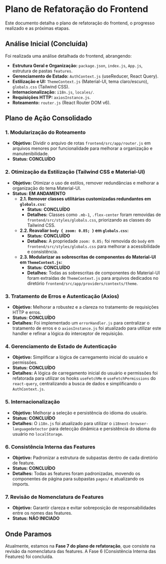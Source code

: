 # Plano de Refatoração do Frontend

Este documento detalha o plano de refatoração do frontend, o progresso realizado e as próximas etapas.

## Análise Inicial (Concluída)

Foi realizada uma análise detalhada do frontend, abrangendo:
*   **Estrutura Geral e Organização:** `package.json`, `index.js`, `App.js`, estrutura de pastas `features`.
*   **Gerenciamento de Estado:** `AuthContext.js` (useReducer, React Query).
*   **Estilização e UI:** `ThemeContext.js` (Material-UI, tema claro/escuro), `globals.css` (Tailwind CSS).
*   **Internacionalização:** `i18n.js`, `locales/`.
*   **Requisições HTTP:** `axiosInstance.js`.
*   **Roteamento:** `router.js` (React Router DOM v6).

## Plano de Ação Consolidado

### 1. Modularização do Roteamento
*   **Objetivo:** Dividir o arquivo de rotas `frontend/src/app/router.js` em arquivos menores por funcionalidade para melhorar a organização e manutenibilidade.
*   **Status:** **CONCLUÍDO**

### 2. Otimização da Estilização (Tailwind CSS e Material-UI)
*   **Objetivo:** Otimizar o uso de estilos, remover redundâncias e melhorar a organização do tema Material-UI.
*   **Status:** **EM ANDAMENTO**
    *   **2.1. Remover classes utilitárias customizadas redundantes em `globals.css`:**
        *   **Status:** **CONCLUÍDO**
        *   **Detalhes:** Classes como `.mb-1`, `.flex-center` foram removidas de `frontend/src/styles/globals.css`, priorizando as classes do Tailwind CSS.
    *   **2.2. Reavaliar `body { zoom: 0.85; }` em `globals.css`:**
        *   **Status:** **CONCLUÍDO**
        *   **Detalhes:** A propriedade `zoom: 0.85;` foi removida do `body` em `frontend/src/styles/globals.css` para melhorar a acessibilidade e consistência.
    *   **2.3. Modularizar as sobrescritas de componentes do Material-UI em `ThemeContext.js`:**
        *   **Status:** **CONCLUÍDO**
        *   **Detalhes:** Todas as sobrescritas de componentes do Material-UI foram extraídas de `ThemeContext.js` para arquivos dedicados no diretório `frontend/src/app/providers/contexts/theme`.

### 3. Tratamento de Erros e Autenticação (Axios)
*   **Objetivo:** Melhorar a robustez e a clareza no tratamento de requisições HTTP e erros.
*   **Status:** **CONCLUÍDO**
*   **Detalhes:** Foi implementado um `errorHandler.js` para centralizar o tratamento de erros e o `axiosInstance.js` foi atualizado para utilizar este handler e refinar a lógica do interceptor de requisição.

### 4. Gerenciamento de Estado de Autenticação
*   **Objetivo:** Simplificar a lógica de carregamento inicial do usuário e permissões.
*   **Status:** **CONCLUÍDO**
*   **Detalhes:** A lógica de carregamento inicial do usuário e permissões foi refatorada para utilizar os hooks `useFetchMe` e `useFetchPermissions` do `react-query`, centralizando a busca de dados e simplificando o `AuthContext.js`.

### 5. Internacionalização
*   **Objetivo:** Melhorar a seleção e persistência do idioma do usuário.
*   **Status:** **CONCLUÍDO**
*   **Detalhes:** O `i18n.js` foi atualizado para utilizar o `i18next-browser-languagedetector` para detecção dinâmica e persistência do idioma do usuário no `localStorage`.

### 6. Consistência Interna das Features
*   **Objetivo:** Padronizar a estrutura de subpastas dentro de cada diretório de feature.
*   **Status:** **CONCLUÍDO**
*   **Detalhes:** Todas as features foram padronizadas, movendo os componentes de página para subpastas `pages/` e atualizando os imports.

### 7. Revisão de Nomenclatura de Features
*   **Objetivo:** Garantir clareza e evitar sobreposição de responsabilidades entre os nomes das features.
*   **Status:** **NÃO INICIADO**

## Onde Paramos

Atualmente, estamos na **Fase 7 do plano de refatoração**, que consiste na revisão da nomenclatura das features. A Fase 6 (Consistência Interna das Features) foi concluída.
